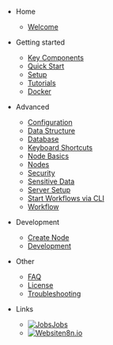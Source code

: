 - Home

  - [Welcome](/)

- Getting started

  - [Key Components](key-components.md)
  - [Quick Start](quick-start.md)
  - [Setup](setup.md)
  - [Tutorials](tutorials.md)
  - [Docker](docker.md)

- Advanced

  - [Configuration](configuration.md)
  - [Data Structure](data-structure.md)
  - [Database](database.md)
  - [Keyboard Shortcuts](keyboard-shortcuts.md)
  - [Node Basics](node-basics.md)
  - [Nodes](nodes.md)
  - [Security](security.md)
  - [Sensitive Data](sensitive-data.md)
  - [Server Setup](server-setup.md)
  - [Start Workflows via CLI](start-workflows-via-cli.md)
  - [Workflow](workflow.md)

- Development

  - [Create Node](create-node.md)
  - [Development](development.md)


- Other

  - [FAQ](faq.md)
  - [License](license.md)
  - [Troubleshooting](troubleshooting.md)


- Links

  - [![Jobs](https://n8n.io/favicon.ico ':size=16')Jobs](https://jobs.n8n.io)
  - [![Website](https://n8n.io/favicon.ico ':size=16')n8n.io](https://n8n.io)
